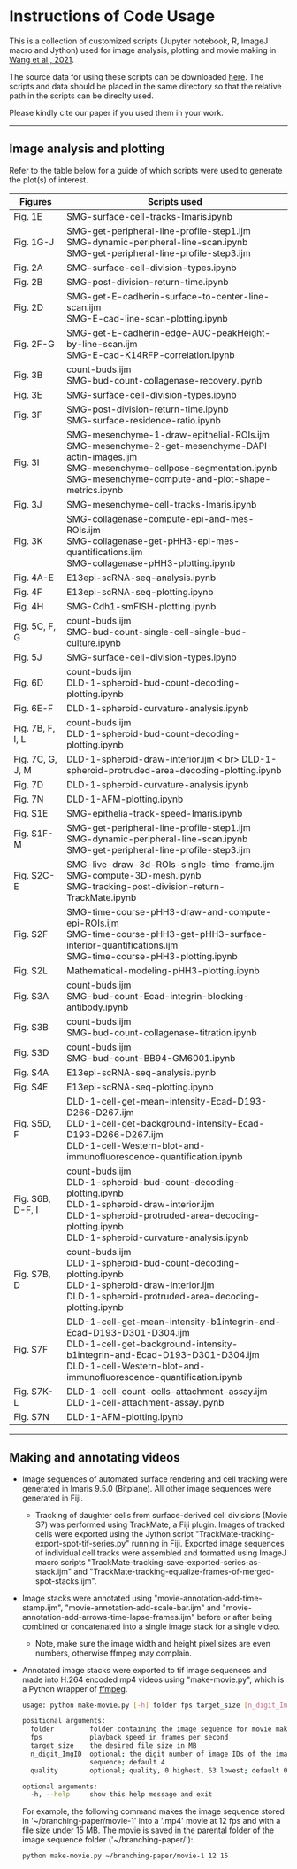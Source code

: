 
# Instructions of Code Usage

This is a collection of customized scripts (Jupyter notebook, R, ImageJ macro and Jython) used for image analysis, plotting and movie making in [Wang et al., 2021](https://pubmed.ncbi.nlm.nih.gov/34133940/).

The source data for using these scripts can be downloaded [here](https://doi.org/10.35092/yhjc.12145626). The scripts and data should be placed in the same directory so that the relative path in the scripts can be direclty used.

Please kindly cite our paper if you used them in your work.

---

## Image analysis and plotting

Refer to the table below for a guide of which scripts were used to generate the plot(s) of interest.

| Figures | Scripts used |
|---|---|
| Fig. 1E | SMG-surface-cell-tracks-Imaris.ipynb |
| Fig. 1G-J | SMG-get-peripheral-line-profile-step1.ijm <br> SMG-dynamic-peripheral-line-scan.ipynb <br> SMG-get-peripheral-line-profile-step3.ijm |
| Fig. 2A | SMG-surface-cell-division-types.ipynb |
| Fig. 2B | SMG-post-division-return-time.ipynb |
| Fig. 2D | SMG-get-E-cadherin-surface-to-center-line-scan.ijm <br> SMG-E-cad-line-scan-plotting.ipynb |
| Fig. 2F-G | SMG-get-E-cadherin-edge-AUC-peakHeight-by-line-scan.ijm <br> SMG-E-cad-K14RFP-correlation.ipynb |
| Fig. 3B | count-buds.ijm <br> SMG-bud-count-collagenase-recovery.ipynb |
| Fig. 3E | SMG-surface-cell-division-types.ipynb |
| Fig. 3F | SMG-post-division-return-time.ipynb <br> SMG-surface-residence-ratio.ipynb |
| Fig. 3I | SMG-mesenchyme-1-draw-epithelial-ROIs.ijm <br> SMG-mesenchyme-2-get-mesenchyme-DAPI-actin-images.ijm <br> SMG-mesenchyme-cellpose-segmentation.ipynb <br> SMG-mesenchyme-compute-and-plot-shape-metrics.ipynb |
| Fig. 3J | SMG-mesenchyme-cell-tracks-Imaris.ipynb |
| Fig. 3K | SMG-collagenase-compute-epi-and-mes-ROIs.ijm <br> SMG-collagenase-get-pHH3-epi-mes-quantifications.ijm <br> SMG-collagenase-pHH3-plotting.ipynb |
| Fig. 4A-E | E13epi-scRNA-seq-analysis.ipynb |
| Fig. 4F | E13epi-scRNA-seq-plotting.ipynb |
| Fig. 4H | SMG-Cdh1-smFISH-plotting.ipynb |
| Fig. 5C, F, G | count-buds.ijm <br> SMG-bud-count-single-cell-single-bud-culture.ipynb |
| Fig. 5J | SMG-surface-cell-division-types.ipynb |
| Fig. 6D | count-buds.ijm <br> DLD-1-spheroid-bud-count-decoding-plotting.ipynb |
| Fig. 6E-F | DLD-1-spheroid-curvature-analysis.ipynb |
| Fig. 7B, F, I, L | count-buds.ijm <br> DLD-1-spheroid-bud-count-decoding-plotting.ipynb |
| Fig. 7C, G, J, M | DLD-1-spheroid-draw-interior.ijm < br> DLD-1-spheroid-protruded-area-decoding-plotting.ipynb |
| Fig. 7D | DLD-1-spheroid-curvature-analysis.ipynb |
| Fig. 7N | DLD-1-AFM-plotting.ipynb |
| Fig. S1E | SMG-epithelia-track-speed-Imaris.ipynb |
| Fig. S1F-M | SMG-get-peripheral-line-profile-step1.ijm <br> SMG-dynamic-peripheral-line-scan.ipynb <br> SMG-get-peripheral-line-profile-step3.ijm |
| Fig. S2C-E | SMG-live-draw-3d-ROIs-single-time-frame.ijm <br> SMG-compute-3D-mesh.ipynb <br> SMG-tracking-post-division-return-TrackMate.ipynb |
| Fig. S2F | SMG-time-course-pHH3-draw-and-compute-epi-ROIs.ijm <br> SMG-time-course-pHH3-get-pHH3-surface-interior-quantifications.ijm <br> SMG-time-course-pHH3-plotting.ipynb |
| Fig. S2L | Mathematical-modeling-pHH3-plotting.ipynb |
| Fig. S3A | count-buds.ijm <br> SMG-bud-count-Ecad-integrin-blocking-antibody.ipynb |
| Fig. S3B | count-buds.ijm <br> SMG-bud-count-collagenase-titration.ipynb |
| Fig. S3D | count-buds.ijm <br> SMG-bud-count-BB94-GM6001.ipynb |
| Fig. S4A | E13epi-scRNA-seq-analysis.ipynb |
| Fig. S4E | E13epi-scRNA-seq-plotting.ipynb |
| Fig. S5D, F | DLD-1-cell-get-mean-intensity-Ecad-D193-D266-D267.ijm <br> DLD-1-cell-get-background-intensity-Ecad-D193-D266-D267.ijm <br> DLD-1-cell-Western-blot-and-immunofluorescence-quantification.ipynb |
| Fig. S6B, D-F, I | count-buds.ijm <br> DLD-1-spheroid-bud-count-decoding-plotting.ipynb <br> DLD-1-spheroid-draw-interior.ijm <br> DLD-1-spheroid-protruded-area-decoding-plotting.ipynb <br> DLD-1-spheroid-curvature-analysis.ipynb |
| Fig. S7B, D | count-buds.ijm <br> DLD-1-spheroid-bud-count-decoding-plotting.ipynb <br> DLD-1-spheroid-draw-interior.ijm <br> DLD-1-spheroid-protruded-area-decoding-plotting.ipynb|
| Fig. S7F | DLD-1-cell-get-mean-intensity-b1integrin-and-Ecad-D193-D301-D304.ijm <br> DLD-1-cell-get-background-intensity-b1integrin-and-Ecad-D193-D301-D304.ijm <br> DLD-1-cell-Western-blot-and-immunofluorescence-quantification.ipynb |
| Fig. S7K-L | DLD-1-cell-count-cells-attachment-assay.ijm <br> DLD-1-cell-attachment-assay.ipynb |
| Fig. S7N | DLD-1-AFM-plotting.ipynb |

---

## Making and annotating videos

- Image sequences of automated surface rendering and cell tracking were generated in Imaris 9.5.0 (Bitplane). All other image sequences were generated in Fiji.

  - Tracking of daughter cells from surface-derived cell divisions (Movie S7) was performed using TrackMate, a Fiji plugin. Images of tracked cells were exported using the Jython script "TrackMate-tracking-export-spot-tif-series.py" running in Fiji. Exported image sequences of individual cell tracks were assembled and formatted using ImageJ macro scripts "TrackMate-tracking-save-exported-series-as-stack.ijm" and "TrackMate-tracking-equalize-frames-of-merged-spot-stacks.ijm".

- Image stacks were annotated using "movie-annotation-add-time-stamp.ijm", "movie-annotation-add-scale-bar.ijm" and "movie-annotation-add-arrows-time-lapse-frames.ijm" before or after being combined or concatenated into a single image stack for a single video.

  - Note, make sure the image width and height pixel sizes are even numbers, otherwise ffmpeg may complain.

- Annotated image stacks were exported to tif image sequences and made into H.264 encoded mp4 videos using "make-movie.py", which is a Python wrapper of [ffmpeg](https://www.ffmpeg.org/).

  ```bash
  usage: python make-movie.py [-h] folder fps target_size [n_digit_ImgID] [quality]

  positional arguments:
    folder         folder containing the image sequence for movie making
    fps            playback speed in frames per second
    target_size    the desired file size in MB
    n_digit_ImgID  optional; the digit number of image IDs of the image
                   sequence; default 4
    quality        optional; quality, 0 highest, 63 lowest; default 0

  optional arguments:
    -h, --help     show this help message and exit
  ```

  For example, the following command makes the image sequence stored in '\~/branching-paper/movie-1' into a '.mp4' movie at 12 fps and with a file size under 15 MB. The movie is saved in the parental folder of the image sequence folder ('\~/branching-paper/'):

  ```bash
  python make-movie.py ~/branching-paper/movie-1 12 15
  ```
